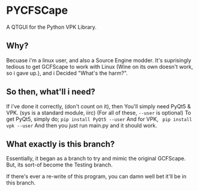# PYCFSCape
A QTGUI for the Python VPK Library.
## Why?
Becuase i'm a linux user, and also a Source Engine modder. It's suprisingly tedious to get GCFScape to work with Linux (Wine on its own doesn't work, so i gave up.), and i Decided "What's the harm?".

## So then, what'll i need?
If i've done it correctly, (don't count on it), then You'll simply need PyQt5 & VPK. (sys is a standard module, iirc)
(For all of these, `--user` is optional)
To get PyQt5, simply do;
`` pip install PyQt5 --user ``
And for VPK,
`` pip install vpk --user``
And then you just run main.py and it should work.


## What exactly is this branch?
Essentially, it began as a branch to try and mimic the original GCFScape. But, its sort-of become the Testing branch.

If there's ever a re-write of this program, you can damn well bet it'll be in this branch.
